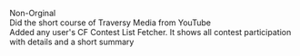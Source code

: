 Non-Orginal       
Did the short course of Traversy Media from YouTube                
Added any user's CF Contest List Fetcher. It shows all contest participation with details and a short summary